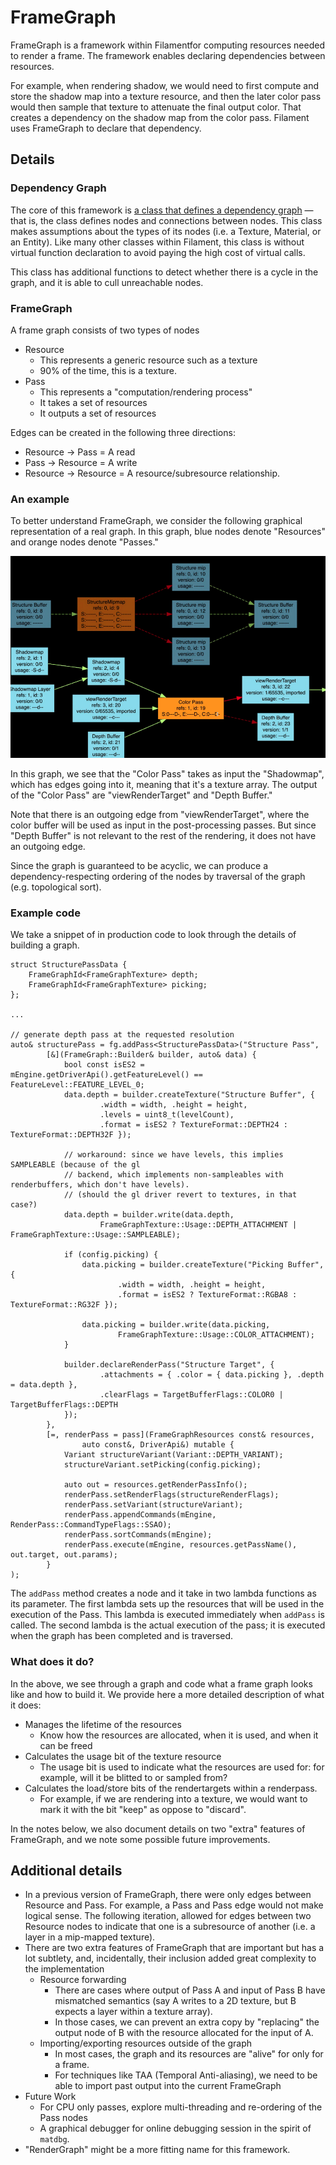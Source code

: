 # FrameGraph

FrameGraph is a framework within Filamentfor computing resources needed to
render a frame. The framework enables declaring dependencies between resources.

For example, when rendering shadow, we would need to first compute and store the
shadow map into a texture resource, and then the later color pass would then
sample that texture to attenuate the final output color. That creates a
dependency on the shadow map from the color pass. Filament uses FrameGraph to
declare that dependency.

## Details

### Dependency Graph

The core of this framework is
[a class that defines a dependency graph][dependency_graph] — that is, the class
defines nodes and connections between nodes. This class makes assumptions about
the types of its nodes (i.e. a Texture, Material, or an Entity). Like many other
classes within Filament, this class is without virtual function declaration to
avoid paying the high cost of virtual calls.

This class has additional functions to detect whether there is a cycle in the
graph, and it is able to cull unreachable nodes.

### FrameGraph

A frame graph consists of two types of nodes

*   Resource
    *   This represents a generic resource such as a texture
    *   90% of the time, this is a texture.
*   Pass
    *   This represents a "computation/rendering process"
    *   It takes a set of resources
    *   It outputs a set of resources

Edges can be created in the following three directions:

*   Resource → Pass = A read
*   Pass → Resource = A write
*   Resource → Resource = A resource/subresource relationship.

### An example

To better understand FrameGraph, we consider the following graphical
representation of a real graph. In this graph, blue nodes denote "Resources" and
orange nodes denote "Passes."

![Sample frame graph](../images/framegraph.png)

In this graph, we see that the "Color Pass" takes as input the "Shadowmap",
which has edges going into it, meaning that it's a texture array. The output of
the "Color Pass" are "viewRenderTarget" and "Depth Buffer."

Note that there is an outgoing edge from "viewRenderTarget", where the color
buffer will be used as input in the post-processing passes. But since "Depth
Buffer" is not relevant to the rest of the rendering, it does not have an
outgoing edge.

Since the graph is guaranteed to be acyclic, we can produce a
dependency-respecting ordering of the nodes by traversal of the graph (e.g.
topological sort).

### Example code

We take a snippet of in production code to look through the details of building
a graph.

```
struct StructurePassData {
    FrameGraphId<FrameGraphTexture> depth;
    FrameGraphId<FrameGraphTexture> picking;
};

...

// generate depth pass at the requested resolution
auto& structurePass = fg.addPass<StructurePassData>("Structure Pass",
        [&](FrameGraph::Builder& builder, auto& data) {
            bool const isES2 = mEngine.getDriverApi().getFeatureLevel() == FeatureLevel::FEATURE_LEVEL_0;
            data.depth = builder.createTexture("Structure Buffer", {
                    .width = width, .height = height,
                    .levels = uint8_t(levelCount),
                    .format = isES2 ? TextureFormat::DEPTH24 : TextureFormat::DEPTH32F });

            // workaround: since we have levels, this implies SAMPLEABLE (because of the gl
            // backend, which implements non-sampleables with renderbuffers, which don't have levels).
            // (should the gl driver revert to textures, in that case?)
            data.depth = builder.write(data.depth,
                    FrameGraphTexture::Usage::DEPTH_ATTACHMENT | FrameGraphTexture::Usage::SAMPLEABLE);

            if (config.picking) {
                data.picking = builder.createTexture("Picking Buffer", {
                        .width = width, .height = height,
                        .format = isES2 ? TextureFormat::RGBA8 : TextureFormat::RG32F });

                data.picking = builder.write(data.picking,
                        FrameGraphTexture::Usage::COLOR_ATTACHMENT);
            }

            builder.declareRenderPass("Structure Target", {
                    .attachments = { .color = { data.picking }, .depth = data.depth },
                    .clearFlags = TargetBufferFlags::COLOR0 | TargetBufferFlags::DEPTH
            });
        },
        [=, renderPass = pass](FrameGraphResources const& resources,
                auto const&, DriverApi&) mutable {
            Variant structureVariant(Variant::DEPTH_VARIANT);
            structureVariant.setPicking(config.picking);

            auto out = resources.getRenderPassInfo();
            renderPass.setRenderFlags(structureRenderFlags);
            renderPass.setVariant(structureVariant);
            renderPass.appendCommands(mEngine, RenderPass::CommandTypeFlags::SSAO);
            renderPass.sortCommands(mEngine);
            renderPass.execute(mEngine, resources.getPassName(), out.target, out.params);
        }
);

```

The `addPass` method creates a node and it take in two lambda functions as its
parameter. The first lambda sets up the resources that will be used in the
execution of the Pass. This lambda is executed immediately when `addPass` is
called. The second lambda is the actual execution of the pass; it is executed
when the graph has been completed and is traversed.

### What does it do?

In the above, we see through a graph and code what a frame graph looks like and
how to build it. We provide here a more detailed description of what it does:

*   Manages the lifetime of the resources
    *   Know how the resources are allocated, when it is used, and when it can
        be freed
*   Calculates the usage bit of the texture resource
    *   The usage bit is used to indicate what the resources are used for: for
        example, will it be blitted to or sampled from?
*   Calculates the load/store bits of the rendertargets within a renderpass.
    *   For example, if we are rendering into a texture, we would want to mark
        it with the bit "keep" as oppose to "discard".

In the notes below, we also document details on
two "extra" features of FrameGraph, and we note some possible future improvements.

## Additional details

*   In a previous version of FrameGraph, there were only edges between Resource
    and Pass. For example, a Pass and Pass edge would not make logical sense.
    The following iteration, allowed for edges between two Resource nodes to
    indicate that one is a subresource of another (i.e. a layer in a mip-mapped
    texture).
*   There are two extra features of FrameGraph that are important but has a lot
    subtlety, and, incidentally, their inclusion added great complexity to the
    implementation
    *   Resource forwarding
        *   There are cases where output of Pass A and input of Pass B have
            mismatched semantics (say A writes to a 2D texture, but B expects a
            layer within a texture array).
        *   In those cases, we can prevent an extra copy by "replacing" the
            output node of B with the resource allocated for the input of A.
    *   Importing/exporting resources outside of the graph
        *   In most cases, the graph and its resources are "alive" for only for
            a frame.
        *   For techniques like TAA (Temporal Anti-aliasing), we need to be able
            to import past output into the current FrameGraph
*   Future Work
    *   For CPU only passes, explore multi-threading and re-ordering of the Pass
        nodes
    *   A graphical debugger for online debugging session in the spirit of
        `matdbg`.
*   "RenderGraph" might be a more fitting name for this framework.

[dependency_graph]: https://github.com/google/filament/blob/main/libs/gltfio/src/DependencyGraph.h

